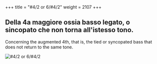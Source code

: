 +++
title = "#4/2 or 6/#4/2"
weight = 2107
+++

## Della 4a maggiore ossia basso legato, o sincopato che non torna all'istesso tono.

Concerning the augmented 4th, that is, the tied or syncopated bass that does not return to the same tone.

![#4/2 or 6/#4/2](/img/19DurReg.jpg)
